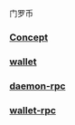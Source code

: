 门罗币

### [Concept](https://baike.baidu.com/item/%E9%97%A8%E7%BD%97%E5%B8%81)

### [wallet](https://getmonero.org/downloads/)

### [daemon-rpc](https://getmonero.org/resources/developer-guides/daemon-rpc.html)

### [wallet-rpc](https://getmonero.org/resources/developer-guides/wallet-rpc.html)
